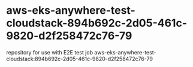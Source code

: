 # aws-eks-anywhere-test-cloudstack-894b692c-2d05-461c-9820-d2f258472c76-79
repository for use with E2E test job aws-eks-anywhere-test-cloudstack:894b692c-2d05-461c-9820-d2f258472c76-79
